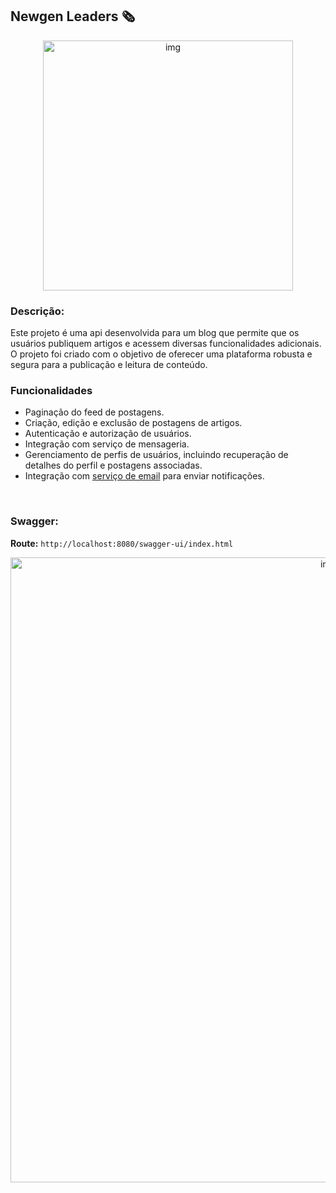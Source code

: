 ## Newgen Leaders 🗞️

<div align="center">
  <img src="https://github.com/raphaelkauan/newgen-leaders/assets/111379005/ed75e89d-8ed9-4642-9d52-4043423e772b" width="400" alt="img">
</div>

### Descrição: 
Este projeto é uma api desenvolvida para um blog que permite que os usuários publiquem artigos e acessem diversas funcionalidades adicionais. O projeto foi criado com o objetivo de oferecer uma plataforma robusta e segura para a publicação e leitura de conteúdo.

### Funcionalidades
- Paginação do feed de postagens.
- Criação, edição e exclusão de postagens de artigos.
- Autenticação e autorização de usuários.
- Integração com serviço de mensageria.
- Gerenciamento de perfis de usuários, incluindo recuperação de detalhes do perfil e postagens associadas.
- Integração com [serviço de email](https://github.com/raphaelkauan/ms-newgen-leaders-email.git) para enviar notificações.

<br>

### Swagger:
**Route:** `http://localhost:8080/swagger-ui/index.html`

<div align="center">
  <img src="https://github.com/user-attachments/assets/2f0e55cc-45e5-451d-81bd-6b5047be94e9" width="1000" alt="img">
</div>


